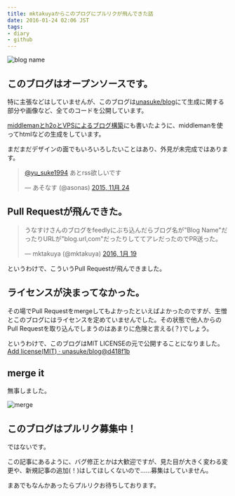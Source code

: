 ```yaml
---
title: mktakuyaからこのブログにプルリクが飛んできた話
date: 2016-01-24 02:06 JST
tags:
- diary
- github
---
```


![blog name](2016/pull-request-from-mktakuya-01.png)

## このブログはオープンソースです。
特に主張などはしていませんが、このブログは[unasuke/blog](https://github.com/unasuke/blog)にて生成に関する部分や画像など、全てのコードを公開しています。

[middlemanとh2oとVPSによるブログ構築](/2015/blog-with-middleman-and-h2o-and-vps-server/)にも書いたように、middlemanを使ってhtmlなどの生成をしています。

まだまだデザインの面でもいろいろしたいことはあり、外見が未完成ではあります。

<blockquote class="twitter-tweet" data-lang="ja"><p lang="ja" dir="ltr"><a href="https://twitter.com/yu_suke1994">@yu_suke1994</a> あとrss欲しいです</p>&mdash; あそなす (@asonas) <a href="https://twitter.com/asonas/status/669101121785303040">2015, 11月 24</a></blockquote>
<script async src="//platform.twitter.com/widgets.js" charset="utf-8"></script>

## Pull Requestが飛んできた。
<blockquote class="twitter-tweet" data-lang="ja"><p lang="ja" dir="ltr">うなすけさんのブログをfeedlyにぶち込んだらブログ名が&quot;Blog Name&quot;だったりURLが&quot;blog.url,com&quot;だったりしててアレだったのでPR送った。</p>&mdash; mktakuya (@mktakuya) <a href="https://twitter.com/mktakuya/status/689478037868404738">2016, 1月 19</a></blockquote>
<script async src="//platform.twitter.com/widgets.js" charset="utf-8"></script>

というわけで、こういうPull Requestが飛んできました。

## ライセンスが決まってなかった。
その場でPull Requestをmergeしてもよかったといえばよかったのですが、生憎とこのブログにはライセンスを定めていませんでした。その状態で他人からのPull Requestを取り込んでしまうのはあまりに危険と言える(？)でしょう。

というわけで、このブログはMIT LICENSEの元で公開することになりました。 [Add license(MIT) · unasuke/blog@d418f1b](https://github.com/unasuke/blog/commit/d418f1b91392737038556caba8c7f7bf0966bf0d)

## merge it
無事しました。

![merge](2016/pull-request-from-mktakuya-02.png)

## このブログはプルリク募集中！
ではないです。

この記事にあるように、バグ修正とかは大歓迎ですが、見た目が大きく変わる変更や、新規記事の追加(！)はしてほしくないので……募集はしていません。

まあでもなんかあったらプルリクお待ちしております。
